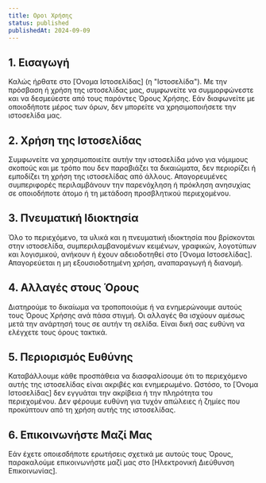 ```yaml
---
title: Οροι Χρήσης
status: published
publishedAt: 2024-09-09
---
```


## 1. Εισαγωγή

Καλώς ήρθατε στο [Όνομα Ιστοσελίδας] (η "Ιστοσελίδα"). Με την πρόσβαση ή χρήση της ιστοσελίδας μας, συμφωνείτε να συμμορφώνεστε και να δεσμεύεστε από τους παρόντες Όρους Χρήσης. Εάν διαφωνείτε με οποιοδήποτε μέρος των όρων, δεν μπορείτε να χρησιμοποιήσετε την ιστοσελίδα μας.

## 2. Χρήση της Ιστοσελίδας

Συμφωνείτε να χρησιμοποιείτε αυτήν την ιστοσελίδα μόνο για νόμιμους σκοπούς και με τρόπο που δεν παραβιάζει τα δικαιώματα, δεν περιορίζει ή εμποδίζει τη χρήση της ιστοσελίδας από άλλους. Απαγορευμένες συμπεριφορές περιλαμβάνουν την παρενόχληση ή πρόκληση ανησυχίας σε οποιοδήποτε άτομο ή τη μετάδοση προσβλητικού περιεχομένου.

## 3. Πνευματική Ιδιοκτησία

Όλο το περιεχόμενο, τα υλικά και η πνευματική ιδιοκτησία που βρίσκονται στην ιστοσελίδα, συμπεριλαμβανομένων κειμένων, γραφικών, λογοτύπων και λογισμικού, ανήκουν ή έχουν αδειοδοτηθεί στο [Όνομα Ιστοσελίδας]. Απαγορεύεται η μη εξουσιοδοτημένη χρήση, αναπαραγωγή ή διανομή.

## 4. Αλλαγές στους Όρους

Διατηρούμε το δικαίωμα να τροποποιούμε ή να ενημερώνουμε αυτούς τους Όρους Χρήσης ανά πάσα στιγμή. Οι αλλαγές θα ισχύουν αμέσως μετά την ανάρτησή τους σε αυτήν τη σελίδα. Είναι δική σας ευθύνη να ελέγχετε τους όρους τακτικά.

## 5. Περιορισμός Ευθύνης

Καταβάλλουμε κάθε προσπάθεια να διασφαλίσουμε ότι το περιεχόμενο αυτής της ιστοσελίδας είναι ακριβές και ενημερωμένο. Ωστόσο, το [Όνομα Ιστοσελίδας] δεν εγγυάται την ακρίβεια ή την πληρότητα του περιεχομένου. Δεν φέρουμε ευθύνη για τυχόν απώλειες ή ζημίες που προκύπτουν από τη χρήση αυτής της ιστοσελίδας.

## 6. Επικοινωνήστε Μαζί Μας

Εάν έχετε οποιεσδήποτε ερωτήσεις σχετικά με αυτούς τους Όρους, παρακαλούμε επικοινωνήστε μαζί μας στο [Ηλεκτρονική Διεύθυνση Επικοινωνίας].
